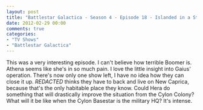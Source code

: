 ```yaml
---
layout: post
title: "Battlestar Galactica - Season 4 - Episode 18 - Islanded in a Stream of Stars"
date: 2012-02-29 00:00
comments: true
categories:
- "TV Shows"
- "Battlestar Galactica"
---
```


This was a very interesting episode. I can't believe how terrible
Boomer is. Athena seems like she's in so much pain. I love the
little insight into Gaius' operation. There's now only one show
left, I have no idea how they can close it up. *REDACTED* thinks they
have to back and live on New Caprica, because that's the only
habitable place they know. Could Hera do something that will
drastically improve the situation from the Cylon Colony? What
will it be like when the Cylon Basestar is the military HQ? It's
intense.
